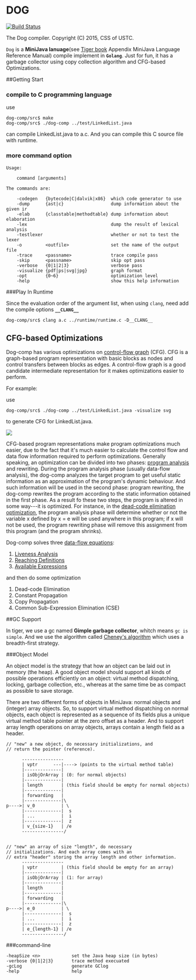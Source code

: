 DOG
===
[![Build Status](https://drone.io/github.com/qc1iu/dog-comp/status.png)](https://drone.io/github.com/qc1iu/dog-comp/latest)

The Dog compiler. Copyright (C) 2015, CSS of USTC.

`Dog` is a **MiniJava lanuage**(see [Tiger book](http://www.cs.princeton.edu/~appel/modern/java/) Appendix MiniJava Language
Reference Manual) compile implement in **`Golang`**. Just for fun, it has a garbage collector using copy collection algorithm and CFG-based Optimizations.

##Getting Start

### compile to C programming language
use 

	dog-comp/src$ make
	dog-comp/src$ ./dog-comp ../test/LinkedList.java

can compile LinkedList.java to a.c. And you can compile this C source file with runtime.

### more command option
	Usage:

		command [arguments]

	The commands are:

		-codegen   {bytecode|C|dalvik|x86}  which code generator to use
		-dump      {ast|c}                  dump information about the given ir
		-elab      {classtable|methodtable} dump information about elaboration
		-lex                                dump the result of lexical analysis
		-testlexer                          whether or not to test the lexer
		-o         <outfile>                set the name of the output file
		-trace     <passname>               trace compile pass
		-skip      <passname>               skip opt pass
		-verbose   {0|1|2|3}                verbose pass
		-visualize {pdf|ps|svg|jpg}         graph format
		-opt       {0~6}                    optimization level
		-help                               show this help information


###Play In Runtime

Since the evaluation order of the argument list, when using `clang`, need add the compile options **`__CLANG__`**
	
	dog-comp/src$ clang a.c ../runtime/runtime.c -D__CLANG__

## CFG-based Optimizations
Dog-comp has various optimizations on  [control-flow graph](https://en.wikipedia.org/wiki/Control_flow_graph) (CFG). CFG is a graph-based program representation with basic blocks as nodes and control transfers between blocks as edges. A control-flow graph is a good candidate intermediate representation for it makes optimizations easier to perform.

For example: 

use
	
	dog-comp/src$ ./dog-comp ../test/LinkedList.java -visualize svg 

to generate CFG for LinkedList.java.

![](https://raw.githubusercontent.com/qc1iu/dog-comp/master/screenshots/Element_Equal.jpg)

CFG-based program representations make program optimizations much easier, due to the fact that it's much easier to calculate the control flow and data flow information required to perform optimizations. Generally speaking, an optimization can be divided into two phases: [program analysis](https://en.wikipedia.org/wiki/Program_analysis) and rewriting. During the program analysis phase (usually data-flow analysis), the dog-comp analyzes the target program to get useful static information as an approximation of the program's dynamic behaviour. And such information will be used in the second phase: program rewriting, the dog-comp rewrites the program according to the static information obtained in the first phase. As a result fo these two steps, the program is altered in some way---it is optimized. For instance, in the [dead-code elimination optimization](https://github.com/qc1iu/dog-comp/blob/master/src/cfg/optimization/dead-code.go), the program analysis phase will determine whether or not the variable x defined by x = e will be used anywhere in this program; if x will not be used, the program rewriting phase will remove this assignment from this program (and the program shrinks). 

Dog-comp solves three [data-flow equations](https://en.wikipedia.org/wiki/Data-flow_analysis):

1. [Liveness Analysis](https://en.wikipedia.org/wiki/Live_variable_analysis)
2. [Reaching Definitions](https://en.wikipedia.org/wiki/Reaching_definition)
3. [Available Expressions](https://en.wikipedia.org/wiki/Available_expression)

and then do some optimization

1. Dead-code Elimination
2. Constant Propagation
3. Copy Propagation
4. Common Sub-Expression Elimination (CSE)



##GC Support

In tiger, we use a gc named **Gimple garbage collector**, whitch means `gc is simple`. And we use the algorithm called [Cheney's algorithm](https://en.wikipedia.org/wiki/Cheney's_algorithm) which uses a breadth-first strategy.

###Object Model

An object model is the strategy that how an object can be laid out in memory (the heap). A good object model should support all kinds of possible operations efficiently on an object: virtual method dispatching, locking, garbage collection, etc., whereas at the same time be as compact as possible to save storage. 

There are two different forms of objects in MiniJava: normal objects and (integer) array objects. So, to support virtual method dispatching on normal objects, each object is represented as a sequence of its fields plus a unique virtual method table pointer at the zero offset as a header. And to support array length operations on array objects, arrays contain a length field as a header.


	// "new" a new object, do necessary initializations, and
	// return the pointer (reference).
	
		  ----------------
	      | vptr      ---|----> (points to the virtual method table)
	      |--------------|
	      | isObjOrArray | (0: for normal objects)
	      |--------------|
	      | length       | (this field should be empty for normal objects)
	      |--------------|
	      | forwarding   |
	      |--------------|\
	p---->| v_0          | \
	      |--------------|  s
	      | ...          |  i
	      |--------------|  z
	      | v_{size-1}   | /e
	      ----------------/


	// "new" an array of size "length", do necessary
	// initializations. And each array comes with an
	// extra "header" storing the array length and other information.
		  ----------------
		  | vptr         | (this field should be empty for an array)
		  |--------------|
		  | isObjOrArray | (1: for array)
		  |--------------|
		  | length       |
		  |--------------|
	      | forwarding   |
		  |--------------|\
	p---->| e_0          | \
      	  |--------------|  s
      	  | ...          |  i
      	  |--------------|  z
      	  | e_{length-1} | /e
      	  ----------------/



###command-line

	-heapSize <n>            set the Java heap size (in bytes)
	-verbose {0|1|2|3}       trace method execuated
   	-gcLog                   generate GClog
   	-help                    help

